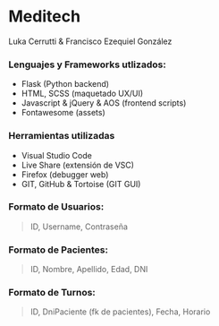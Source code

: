 # Meditech

Luka Cerrutti & Francisco Ezequiel González

### Lenguajes y Frameworks utlizados:

- Flask (Python backend)
- HTML, SCSS (maquetado UX/UI)
- Javascript & jQuery & AOS (frontend scripts)
- Fontawesome (assets)

### Herramientas utilizadas

- Visual Studio Code
- Live Share (extensión de VSC)
- Firefox (debugger web)
- GIT, GitHub & Tortoise (GIT GUI)

### Formato de Usuarios:

> ID, Username, Contraseña

### Formato de Pacientes:

> ID, Nombre, Apellido, Edad, DNI

### Formato de Turnos:

> ID, DniPaciente (fk de pacientes), Fecha, Horario
